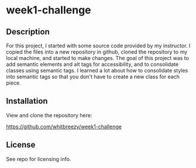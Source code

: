 # week1-challenge

## Description

For this project, I started with some source code provided by my instructor. I copied the files into a new repository in github, cloned the repository to my local machine, and started to make changes. The goal of this project was to add semantic elements and alt tags for accessibility, and to consolidate classes using semantic tags. I learned a lot about how to consolidate styles into semantic tags so that you don't have to create a new class for each piece. 

## Installation

View and clone the repository here:

https://github.com/whitbreezy/week1-challenge


## License

See repo for licensing info.
